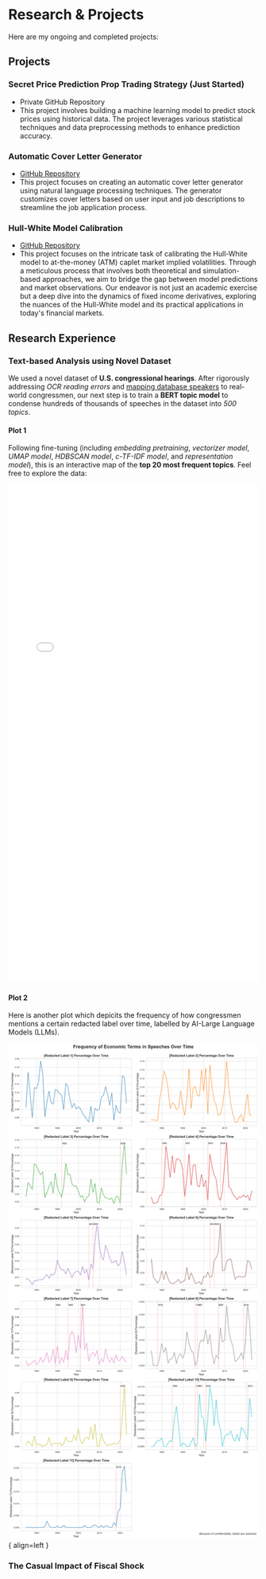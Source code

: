 # **Research & Projects**

Here are my ongoing and completed projects:

## **Projects**
### Secret Price Prediction Prop Trading Strategy (Just Started)
- Private GitHub Repository
- This project involves building a machine learning model to predict stock prices using historical data. The project leverages various statistical techniques and data preprocessing methods to enhance prediction accuracy.

### Automatic Cover Letter Generator
- [GitHub Repository](https://github.com/fredhli/Auto_CL_Generator)
- This project focuses on creating an automatic cover letter generator using natural language processing techniques. The generator customizes cover letters based on user input and job descriptions to streamline the job application process.


### Hull-White Model Calibration
- [GitHub Repository](https://github.com/fredhli/Hull-White-Caplet-Calibration)
- This project focuses on the intricate task of calibrating the Hull-White model to at-the-money (ATM) caplet market implied volatilities. Through a meticulous process that involves both theoretical and simulation-based approaches, we aim to bridge the gap between model predictions and market observations. Our endeavor is not just an academic exercise but a deep dive into the dynamics of fixed income derivatives, exploring the nuances of the Hull-White model and its practical applications in today's financial markets.


## **Research Experience**
### Text-based Analysis using Novel Dataset

We used a novel dataset of **U.S. congressional hearings**. After rigorously addressing *OCR reading errors* and [mapping database speakers](text-based-codes.md) to real-world congressmen, our next step is to train a **BERT topic model** to condense hundreds of thousands of speeches in the dataset into *500 topics*. 

#### Plot 1
Following fine-tuning (including *embedding pretraining*, *vectorizer model*, *UMAP model*, *HDBSCAN model*, *c-TF-IDF model*, and *representation model*), this is an interactive map of the **top 20 most frequent topics**. Feel free to explore the data:

<iframe src="/assets/plots/topic_500.html" width="100%" height="1000px" style="border:none;"></iframe>


#### Plot 2
Here is another plot which depicits the frequency of how congressmen mentions a certain redacted label over time, labelled by AI-Large Language Models (LLMs). 

![Image title](assets/plots/text_based_plot.png){ align=left }

### The Casual Impact of Fiscal Shock
